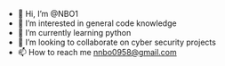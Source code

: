 - 👋 Hi, I’m @NBO1
- 👀 I’m interested in general code knowledge
- 🌱 I’m currently learning python
- 💞️ I’m looking to collaborate on cyber security projects
- 📫 How to reach me nnbo0958@gmail.com

<!---
NBO1/NBO1 is a ✨ special ✨ repository because its `README.md` (this file) appears on your GitHub profile.
You can click the Preview link to take a look at your changes.
--->
